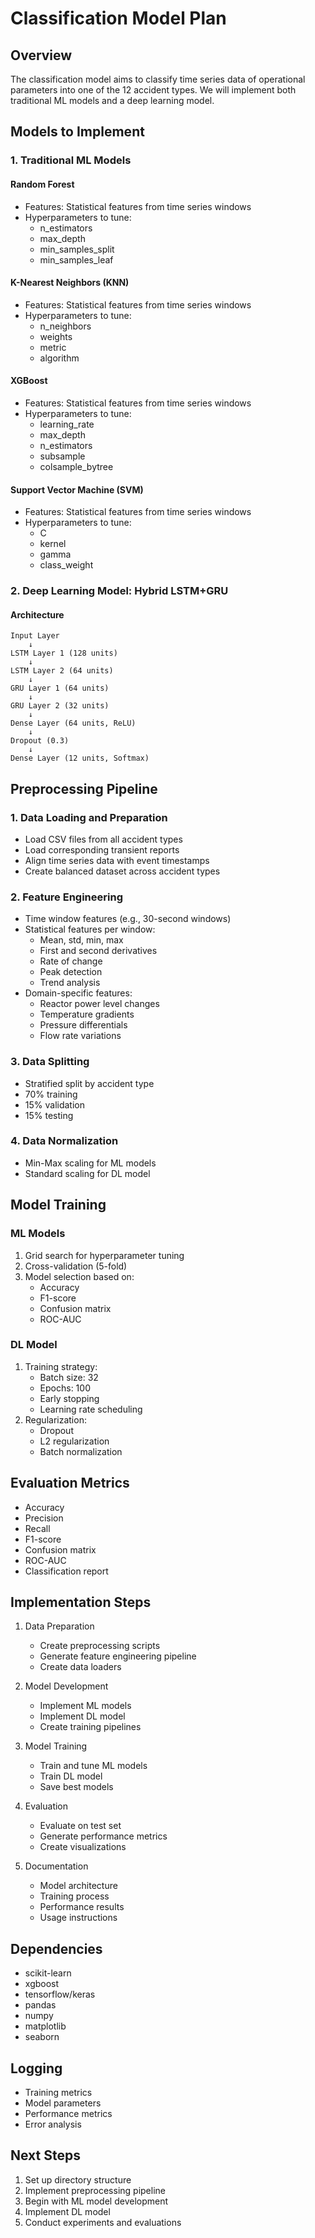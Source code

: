 # Classification Model Plan

## Overview
The classification model aims to classify time series data of operational parameters into one of the 12 accident types. We will implement both traditional ML models and a deep learning model.

## Models to Implement

### 1. Traditional ML Models

#### Random Forest
- Features: Statistical features from time series windows
- Hyperparameters to tune:
  - n_estimators
  - max_depth
  - min_samples_split
  - min_samples_leaf

#### K-Nearest Neighbors (KNN)
- Features: Statistical features from time series windows
- Hyperparameters to tune:
  - n_neighbors
  - weights
  - metric
  - algorithm

#### XGBoost
- Features: Statistical features from time series windows
- Hyperparameters to tune:
  - learning_rate
  - max_depth
  - n_estimators
  - subsample
  - colsample_bytree

#### Support Vector Machine (SVM)
- Features: Statistical features from time series windows
- Hyperparameters to tune:
  - C
  - kernel
  - gamma
  - class_weight

### 2. Deep Learning Model: Hybrid LSTM+GRU

#### Architecture
```
Input Layer
    ↓
LSTM Layer 1 (128 units)
    ↓
LSTM Layer 2 (64 units)
    ↓
GRU Layer 1 (64 units)
    ↓
GRU Layer 2 (32 units)
    ↓
Dense Layer (64 units, ReLU)
    ↓
Dropout (0.3)
    ↓
Dense Layer (12 units, Softmax)
```

## Preprocessing Pipeline

### 1. Data Loading and Preparation
- Load CSV files from all accident types
- Load corresponding transient reports
- Align time series data with event timestamps
- Create balanced dataset across accident types

### 2. Feature Engineering
- Time window features (e.g., 30-second windows)
- Statistical features per window:
  - Mean, std, min, max
  - First and second derivatives
  - Rate of change
  - Peak detection
  - Trend analysis
- Domain-specific features:
  - Reactor power level changes
  - Temperature gradients
  - Pressure differentials
  - Flow rate variations

### 3. Data Splitting
- Stratified split by accident type
- 70% training
- 15% validation
- 15% testing

### 4. Data Normalization
- Min-Max scaling for ML models
- Standard scaling for DL model

## Model Training

### ML Models
1. Grid search for hyperparameter tuning
2. Cross-validation (5-fold)
3. Model selection based on:
   - Accuracy
   - F1-score
   - Confusion matrix
   - ROC-AUC

### DL Model
1. Training strategy:
   - Batch size: 32
   - Epochs: 100
   - Early stopping
   - Learning rate scheduling
2. Regularization:
   - Dropout
   - L2 regularization
   - Batch normalization

## Evaluation Metrics
- Accuracy
- Precision
- Recall
- F1-score
- Confusion matrix
- ROC-AUC
- Classification report

## Implementation Steps

1. Data Preparation
   - Create preprocessing scripts
   - Generate feature engineering pipeline
   - Create data loaders

2. Model Development
   - Implement ML models
   - Implement DL model
   - Create training pipelines

3. Model Training
   - Train and tune ML models
   - Train DL model
   - Save best models

4. Evaluation
   - Evaluate on test set
   - Generate performance metrics
   - Create visualizations

5. Documentation
   - Model architecture
   - Training process
   - Performance results
   - Usage instructions

## Dependencies
- scikit-learn
- xgboost
- tensorflow/keras
- pandas
- numpy
- matplotlib
- seaborn

## Logging
- Training metrics
- Model parameters
- Performance metrics
- Error analysis

## Next Steps
1. Set up directory structure
2. Implement preprocessing pipeline
3. Begin with ML model development
4. Implement DL model
5. Conduct experiments and evaluations 